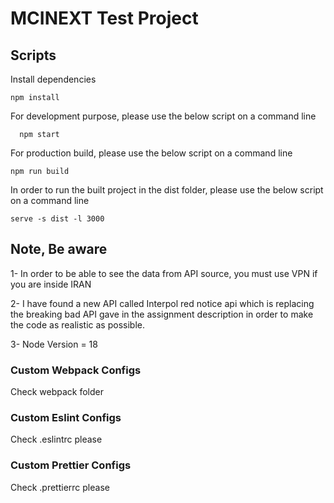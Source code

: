 # MCINEXT Test Project

## Scripts

Install dependencies

```
npm install
```

For development purpose, please use the below script on a command line

```
  npm start
```

For production build, please use the below script on a command line

```
npm run build
```

In order to run the built project in the dist folder, please use the below script on a command line

```
serve -s dist -l 3000
```

## Note, Be aware

1- In order to be able to see the data from API source, you must use VPN if you are inside IRAN

2- I have found a new API called Interpol red notice api which is replacing the breaking bad API gave in the assignment description in order to make the code as realistic as possible.

3- Node Version = 18

### Custom Webpack Configs

Check webpack folder

### Custom Eslint Configs

Check .eslintrc please

### Custom Prettier Configs

Check .prettierrc please

